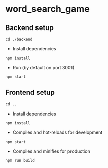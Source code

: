 # word_search_game

## Backend setup
```
cd ./backend
```
- Install dependencies
```
npm install
```
- Run (by default on port 3001)
```
npm start
```

## Frontend setup
```
cd ..
```
- Install dependencies
```
npm install
```
- Compiles and hot-reloads for development
```
npm start
```
- Compiles and minifies for production
```
npm run build
```